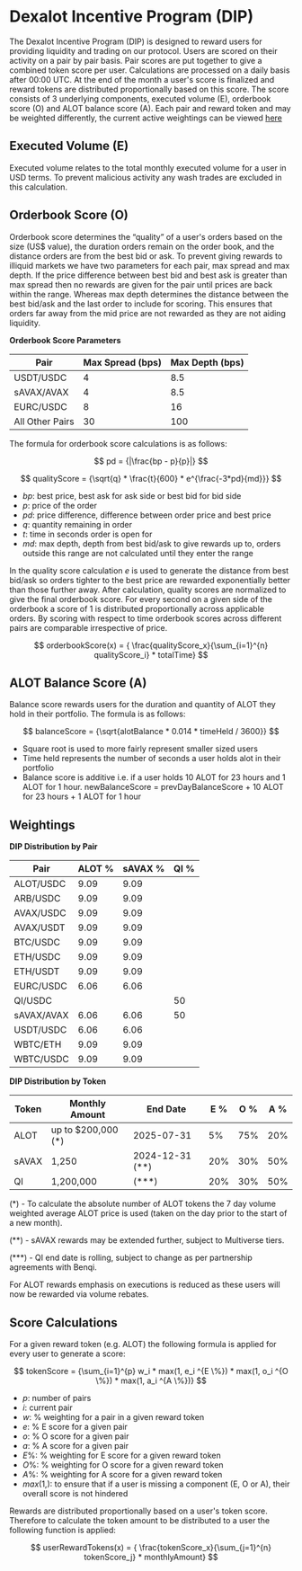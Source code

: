 # Dexalot Incentive Program (DIP)

The Dexalot Incentive Program (DIP) is designed to reward users for providing liquidity and trading on our protocol. Users are scored on their activity on a pair by pair basis. Pair scores are put together to give a combined token score per user. Calculations are processed on a daily basis after 00:00 UTC. At the end of the month a user's score is finalized and reward tokens are distributed proportionally based on this score. The score consists of 3 underlying components, executed volume (E), orderbook score (O) and ALOT balance score (A). Each pair and reward token and may be weighted differently, the current active weightings can be viewed [here](/DIP.md#weightings)

## Executed Volume (E)

Executed volume relates to the total monthly executed volume for a user in USD terms. To prevent malicious activity any wash trades are excluded in this calculation.

## Orderbook Score (O)

Orderbook score determines the “quality” of a user's orders based on the size (US$ value), the duration orders remain on the order book, and the distance orders are from the best bid or ask. To prevent giving rewards to illiquid markets we have two parameters for each pair, max spread and max depth. If the price difference between best bid and best ask is greater than max spread then no rewards are given for the pair until prices are back within the range. Whereas max depth determines the distance between the best bid/ask and the last order to include for scoring. This ensures that orders far away from the mid price are not rewarded as they are not aiding liquidity.

**Orderbook Score Parameters**

| Pair | Max Spread (bps) | Max Depth (bps) |
| ---- | ---------- | --------- |
| USDT/USDC | 4 | 8.5
| sAVAX/AVAX | 4 | 8.5
| EURC/USDC | 8 | 16
| All Other Pairs | 30 | 100

The formula for orderbook score calculations is as follows:

$$ pd = {|\frac{bp - p}{p}|} $$

$$ qualityScore = {\sqrt{q} * \frac{t}{600} * e^{\frac{-3*pd}{md}}} $$

- $bp$: best price, best ask for ask side or best bid for bid side
- $p$: price of the order
- $pd$: price difference, difference between order price and best price
- $q$: quantity remaining in order
- $t$: time in seconds order is open for
- $md$: max depth, depth from best bid/ask to give rewards up to, orders outside this range are not calculated until they enter the range

In the quality score calculation $e$ is used to generate the distance from best bid/ask so orders tighter to the best price are rewarded exponentially better than those further away. After calculation, quality scores are normalized to give the final orderbook score. For every second on a given side of the orderbook a score of 1 is distributed proportionally across applicable orders. By scoring with respect to time orderbook scores across different pairs are comparable irrespective of price.

$$ orderbookScore(x) = { \frac{qualityScore_x}{\sum_{i=1}^{n} qualityScore_i} * totalTime} $$


## ALOT Balance Score (A)

Balance score rewards users for the duration and quantity of ALOT they hold in their portfolio. The formula is as follows:

$$ balanceScore = {\sqrt{alotBalance * 0.014 * timeHeld / 3600}} $$

- Square root is used to more fairly represent smaller sized users
- Time held represents the number of seconds a user holds alot in their portfolio
- Balance score is additive i.e. if a user holds 10 ALOT for 23 hours and 1 ALOT for 1 hour. newBalanceScore = prevDayBalanceScore + 10 ALOT for 23 hours + 1 ALOT for 1 hour


## Weightings

**DIP Distribution by Pair**

| Pair       | ALOT % | sAVAX % | QI % |
| ---------- | ------ | ------- | ---- |
| ALOT/USDC  | 9.09   | 9.09    |      |
| ARB/USDC   | 9.09   | 9.09    |      |
| AVAX/USDC  | 9.09   | 9.09    |      |
| AVAX/USDT  | 9.09   | 9.09    |      |
| BTC/USDC   | 9.09   | 9.09    |      |
| ETH/USDC   | 9.09   | 9.09    |      |
| ETH/USDT   | 9.09   | 9.09    |      |
| EURC/USDC  | 6.06   | 6.06    |      |
| QI/USDC    |        |         | 50   |
| sAVAX/AVAX | 6.06   | 6.06    | 50   |
| USDT/USDC  | 6.06   | 6.06    |      |
| WBTC/ETH   | 9.09   | 9.09    |      |
| WBTC/USDC  | 9.09   | 9.09    |      |


**DIP Distribution by Token**

| Token  | Monthly Amount | End Date | E % | O % | A % |
| ------ | -------------- | -------- | --- | --- | --- |
| ALOT   | up to $200,000 (*) | 2025-07-31 | 5% | 75% | 20%  |
| sAVAX  | 1,250          | 2024-12-31 (**)  | 20% | 30%  | 50% |
| QI     | 1,200,000     | (***) | 20% | 30%  | 50% |


(*) - To calculate the absolute number of ALOT tokens the 7 day volume weighted average ALOT price is used (taken on the day prior to the start of a new month).

(**) - sAVAX rewards may be extended further, subject to Multiverse tiers.

(***) - QI end date is rolling, subject to change as per partnership agreements with Benqi.

For ALOT rewards emphasis on executions is reduced as these users will now be rewarded via volume rebates.

## Score Calculations

For a given reward token (e.g. ALOT) the following formula is applied for every user to generate a score:

$$ tokenScore = {\sum_{i=1}^{p} w_i * max(1, e_i ^{E \%}) * max(1, o_i ^{O \%}) * max(1, a_i ^{A \%})} $$

- $p$: number of pairs
- $i$: current pair
- $w$: % weighting for a pair in a given reward token
- $e$: % E score for a given pair
- $o$: % O score for a given pair
- $a$: % A score for a given pair
- $E \%$: % weighting for E score for a given reward token
- $O \%$: % weighting for O score for a given reward token
- $A \%$: % weighting for A score for a given reward token
- $max(1, )$: to ensure that if a user is missing a component (E, O or A), their overall score is not hindered

Rewards are distributed proportionally based on a user's token score. Therefore to calculate the token amount to be distributed to a user the following function is applied:

$$ userRewardTokens(x) = { \frac{tokenScore_x}{\sum_{j=1}^{n} tokenScore_j} * monthlyAmount} $$
